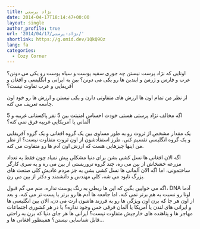 ```yaml
---
title: نژاد پرستی
date: 2014-04-17T18:14:47+00:00
layout: single
author_profile: true
url: '2014/04/17/نژاد-پرستی/'
shortlink: https://g.omid.dev/1QkQ9Qz
lang: fa
categories: 
  - Cozy Corner
---
```

اونایی که نژاد پرست نیستن چه جوری سفید پوست و سیاه پوست رو یکی می دونن؟ عرب و فارس و ژرمن و ایندین ها رو یکی می دونن؟ بین یه ایرانی و انگلیسی و افغان و آفریقایی و عرب تفاوت نیست؟

از نظر من تمام اون ها ارزش های متفاوتی دارن و یکی نیستن و ارزش ها رو خود اون جامعه تعریف می کنه.

اگه مخالف نژاد پرستی هستی خودت احساس امنیتت بین 5 نفر پاکستانی غریبه و 5 آلمانی یا آمریکایی غریبه فرق نمی کنه؟

یک مقدار مشخص از ثروت رو به طور مساوی بین یک گروه افغانی و یک گروه آفریقایی و یک گروه انگلیسی تقسیم کنی، طرز استفادشون از اون ثروت متفاوت نیست؟ از نظر من اینها چیزهایی هست که ارزش اون آدم ها رو متفاوت می کنه.

اگه الان افغانی ها نسل کشی بشن برای دنیا مشکلی پیش نمیاد چون فقط یه تعداد مزرعه خشخاش از بین می ره، چند گروه تروریستی از بین می ره و یه سری کارگر ساختمونی، اما اگه الان آلمانی ها نسل کشی بشن به جز مردم عادیش کلی صنعت های بزرگ نابود می شه، کلی مهندس و دانشمند و دکتر از بین می رن.

اگه می خوایین بگین که این ها ربطی به رنگ پوست نداره، منم می گم قبول، DNA آدما اونا رو نسبت به هم برتر نمی کنه، اما جامعه ها آدم ها رو برتر یا پست تر می کنه، و بعد از اون هر جا که برن اون ویژگی ها رو به فرزند هاشون ارث می دن، الان بین انگلیسی ها و ایرانی های لندن یا آمریکا یا آلمان فرقی حس وجود نداره؟ یا در هر کشوری اجتماعات مهاجر ها و پناهنده های خارجیش متفاوت نیست؟ ایرانی ها هر جای دنیا که برن به راحتی قابل شناسایی نیستن؟ همینطور افغانی ها و…